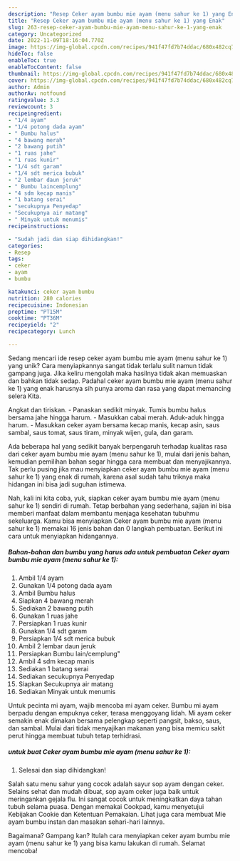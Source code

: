 ```yaml
---
description: "Resep Ceker ayam bumbu mie ayam (menu sahur ke 1) yang Enak"
title: "Resep Ceker ayam bumbu mie ayam (menu sahur ke 1) yang Enak"
slug: 263-resep-ceker-ayam-bumbu-mie-ayam-menu-sahur-ke-1-yang-enak
category: Uncategorized
date: 2022-11-09T18:16:04.770Z
image: https://img-global.cpcdn.com/recipes/941f47fd7b74ddac/680x482cq70/ceker-ayam-bumbu-mie-ayam-menu-sahur-ke-1-foto-resep-utama.jpg
hideToc: false
enableToc: true
enableTocContent: false
thumbnail: https://img-global.cpcdn.com/recipes/941f47fd7b74ddac/680x482cq70/ceker-ayam-bumbu-mie-ayam-menu-sahur-ke-1-foto-resep-utama.jpg
cover: https://img-global.cpcdn.com/recipes/941f47fd7b74ddac/680x482cq70/ceker-ayam-bumbu-mie-ayam-menu-sahur-ke-1-foto-resep-utama.jpg
author: Admin
authorAv: notfound
ratingvalue: 3.3
reviewcount: 3
recipeingredient:
- "1/4 ayam"
- "1/4 potong dada ayam"
- " Bumbu halus"
- "4 bawang merah"
- "2 bawang putih"
- "1 ruas jahe"
- "1 ruas kunir"
- "1/4 sdt garam"
- "1/4 sdt merica bubuk"
- "2 lembar daun jeruk"
- " Bumbu laincemplung"
- "4 sdm kecap manis"
- "1 batang serai"
- "secukupnya Penyedap"
- "Secukupnya air matang"
- " Minyak untuk menumis"
recipeinstructions:

- "Sudah jadi dan siap dihidangkan!"
categories:
- Resep
tags:
- ceker
- ayam
- bumbu

katakunci: ceker ayam bumbu 
nutrition: 280 calories
recipecuisine: Indonesian
preptime: "PT15M"
cooktime: "PT36M"
recipeyield: "2"
recipecategory: Lunch

---
```





Sedang mencari ide resep ceker ayam bumbu mie ayam (menu sahur ke 1) yang unik? Cara menyiapkannya sangat tidak terlalu sulit namun tidak gampang juga. Jika keliru mengolah maka hasilnya tidak akan memuaskan dan bahkan tidak sedap. Padahal ceker ayam bumbu mie ayam (menu sahur ke 1) yang enak harusnya sih punya aroma dan rasa yang dapat memancing selera Kita.





Angkat dan tiriskan. - Panaskan sedikit minyak. Tumis bumbu halus bersama jahe hingga harum. - Masukkan cabai merah. Aduk-aduk hingga harum. - Masukkan ceker ayam bersama kecap manis, kecap asin, saus sambal, saus tomat, saus tiram, minyak wijen, gula, dan garam.

Ada beberapa hal yang sedikit banyak berpengaruh terhadap kualitas rasa dari ceker ayam bumbu mie ayam (menu sahur ke 1), mulai dari jenis bahan, kemudian pemilihan bahan segar hingga cara membuat dan menyajikannya. Tak perlu pusing jika mau menyiapkan ceker ayam bumbu mie ayam (menu sahur ke 1) yang enak di rumah, karena asal sudah tahu triknya maka hidangan ini bisa jadi suguhan istimewa.






Nah, kali ini kita coba, yuk, siapkan ceker ayam bumbu mie ayam (menu sahur ke 1) sendiri di rumah. Tetap berbahan yang sederhana, sajian ini bisa memberi manfaat dalam membantu menjaga kesehatan tubuhmu sekeluarga. Kamu bisa menyiapkan Ceker ayam bumbu mie ayam (menu sahur ke 1) memakai 16 jenis bahan dan 0 langkah pembuatan. Berikut ini cara untuk menyiapkan hidangannya.

<!--inarticleads1-->

##### Bahan-bahan dan bumbu yang harus ada untuk pembuatan Ceker ayam bumbu mie ayam (menu sahur ke 1):

1. Ambil 1/4 ayam
1. Gunakan 1/4 potong dada ayam
1. Ambil  Bumbu halus
1. Siapkan 4 bawang merah
1. Sediakan 2 bawang putih
1. Gunakan 1 ruas jahe
1. Persiapkan 1 ruas kunir
1. Gunakan 1/4 sdt garam
1. Persiapkan 1/4 sdt merica bubuk
1. Ambil 2 lembar daun jeruk
1. Persiapkan  Bumbu lain/cemplung&#34;
1. Ambil 4 sdm kecap manis
1. Sediakan 1 batang serai
1. Sediakan secukupnya Penyedap
1. Siapkan Secukupnya air matang
1. Sediakan  Minyak untuk menumis


Untuk pecinta mi ayam, wajib mencoba mi ayam ceker. Bumbu mi ayam berpadu dengan empuknya ceker, terasa menggoyang lidah. Mi ayam ceker semakin enak dimakan bersama pelengkap seperti pangsit, bakso, saus, dan sambal. Mulai dari tidak menyajikan makanan yang bisa memicu sakit perut hingga membuat tubuh tetap terhidrasi. 

<!--inarticleads2-->

#####  untuk buat Ceker ayam bumbu mie ayam (menu sahur ke 1):


1. Selesai dan siap dihidangkan!

Salah satu menu sahur yang cocok adalah sayur sop ayam dengan ceker. Selains sehat dan mudah dibuat, sop ayam ceker juga baik untuk meringankan gejala flu. Ini sangat cocok untuk meningkatkan daya tahan tubuh selama puasa. Dengan memakai Cookpad, kamu menyetujui Kebijakan Cookie dan Ketentuan Pemakaian. Lihat juga cara membuat Mie ayam bumbu instan dan masakan sehari-hari lainnya. 

Bagaimana? Gampang kan? Itulah cara menyiapkan ceker ayam bumbu mie ayam (menu sahur ke 1) yang bisa kamu lakukan di rumah. Selamat mencoba!

